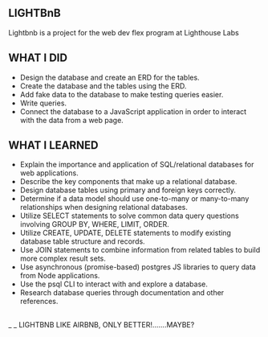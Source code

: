 ## LIGHTBnB

Lightbnb is a project for the web dev flex program at Lighthouse Labs

## WHAT I DID

- Design the database and create an ERD for the tables.
- Create the database and the tables using the ERD.
- Add fake data to the database to make testing queries easier.
- Write queries.
- Connect the database to a JavaScript application in order to interact with the data from a web page.

## WHAT I LEARNED

- Explain the importance and application of SQL/relational databases for web applications.
- Describe the key components that make up a relational database.
- Design database tables using primary and foreign keys correctly.
- Determine if a data model should use one-to-many or many-to-many relationships when designing relational databases.
- Utilize SELECT statements to solve common data query questions involving GROUP BY, WHERE, LIMIT, ORDER.
- Utilize CREATE, UPDATE, DELETE statements to modify existing database table structure and records.
- Use JOIN statements to combine information from related tables to build more complex result sets.
- Use asynchronous (promise-based) postgres JS libraries to query data from Node applications.
- Use the psql CLI to interact with and explore a database.
- Research database queries through documentation and other references.

##

\_ \_ LIGHTBNB LIKE AIRBNB, ONLY BETTER!.......MAYBE?
